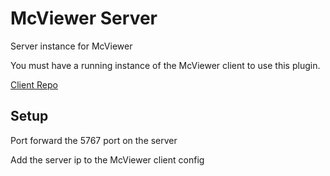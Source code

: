 # McViewer Server
Server instance for McViewer

You must have a running instance of the McViewer client to use this plugin.

[Client Repo](https://github.com/sverben/viewer-client)

## Setup
Port forward the 5767 port on the server

Add the server ip to the McViewer client config
